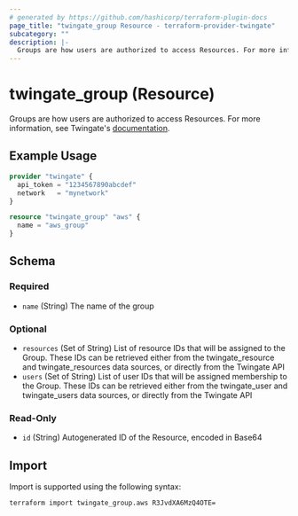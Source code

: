 ```yaml
---
# generated by https://github.com/hashicorp/terraform-plugin-docs
page_title: "twingate_group Resource - terraform-provider-twingate"
subcategory: ""
description: |-
  Groups are how users are authorized to access Resources. For more information, see Twingate's documentation https://docs.twingate.com/docs/groups.
---
```


# twingate_group (Resource)

Groups are how users are authorized to access Resources. For more information, see Twingate's [documentation](https://docs.twingate.com/docs/groups).

## Example Usage

```terraform
provider "twingate" {
  api_token = "1234567890abcdef"
  network   = "mynetwork"
}

resource "twingate_group" "aws" {
  name = "aws_group"
}
```

<!-- schema generated by tfplugindocs -->
## Schema

### Required

- `name` (String) The name of the group

### Optional

- `resources` (Set of String) List of resource IDs that will be assigned to the Group. These IDs can be retrieved either from the twingate_resource and twingate_resources data sources, or directly from the Twingate API
- `users` (Set of String) List of user IDs that will be assigned membership to the Group. These IDs can be retrieved either from the twingate_user and twingate_users data sources, or directly from the Twingate API

### Read-Only

- `id` (String) Autogenerated ID of the Resource, encoded in Base64

## Import

Import is supported using the following syntax:

```shell
terraform import twingate_group.aws R3JvdXA6MzQ4OTE=
```
